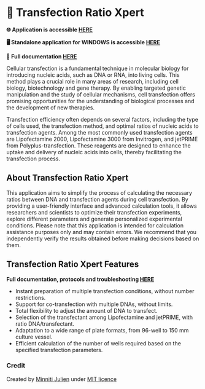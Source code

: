# 🧬 Transfection Ratio Xpert

**🌐 Application is accessible [HERE](https://transfectionratioxpert.streamlit.app/)**

**🖥️ Standalone application for WINDOWS is accessible [HERE](https://github.com/Jumitti/TransfectionRatioXpert/releases)**

**📄 Full documentation [HERE](https://jumitti.notion.site/Transfection-Ratio-Xpert-c25f10537e454529a4397925fe9e68c5?pvs=74)**

Cellular transfection is a fundamental technique in molecular biology for introducing nucleic acids, such as DNA or RNA, 
into living cells. This method plays a crucial role in many areas of research, including cell biology, biotechnology and 
gene therapy. By enabling targeted genetic manipulation and the study of cellular mechanisms, cell transfection offers 
promising opportunities for the understanding of biological processes and the development of new therapies.

Transfection efficiency often depends on several factors, including the type of cells used, the transfection method, 
and optimal ratios of nucleic acids to transfection agents. Among the most commonly used transfection agents are 
Lipofectamine 2000, Lipofectamine 3000 from Invitrogen, and jetPRIME from Polyplus-transfection. These reagents are 
designed to enhance the uptake and delivery of nucleic acids into cells, thereby facilitating the transfection process.


## About Transfection Ratio Xpert
This application aims to simplify the process of calculating the necessary ratios between DNA and transfection agents 
during cell transfection. By providing a user-friendly interface and advanced calculation tools, it allows researchers 
and scientists to optimize their transfection experiments, explore different parameters and generate personalized 
experimental conditions. Please note that this application is intended for calculation assistance purposes only and 
may contain errors. We recommend that you independently verify the results obtained before making decisions based on them.

## Transfection Ratio Xpert Features
**Full documentation, protocols and troubleshooting [HERE](https://jumitti.notion.site/Transfection-Ratio-Xpert-c25f10537e454529a4397925fe9e68c5?pvs=74)**
- Instant preparation of multiple transfection conditions, without number restrictions.
- Support for co-transfection with multiple DNAs, without limits.
- Total flexibility to adjust the amount of DNA to transfect.
- Selection of the transfectant among Lipofectamine and jetPRIME, with ratio DNA/transfectant.
- Adaptation to a wide range of plate formats, from 96-well to 150 mm culture vessel.
- Efficient calculation of the number of wells required based on the specified transfection parameters.

### Credit
Created by [Minniti Julien](https://github.com/Jumitti) under [MIT licence](https://github.com/Jumitti/TransfectionRatioXpert/blob/main/LICENSE)